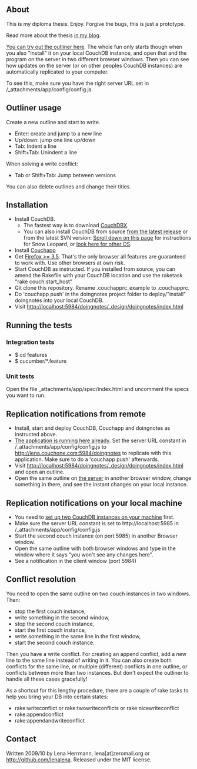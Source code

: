 ## About

This is my diploma thesis. Enjoy. Forgive the bugs, this is just a prototype.

Read more about the thesis <a href="http://lenaherrmann.net/tag/thesis">in my blog</a>.

<a href="http://lena.couchone.com:5984/doingnotes/_design/doingnotes/index.html">You can try out the outliner here</a>. The whole fun only starts though when you also "install" it on your local CouchDB instance, and open that and the program on the server in two different browser windows. Then you can see how updates on the server (or on other peoples CouchDB instances) are automatically replicated to your computer.

To see this, make sure you have the right server URL set in /_attachments/app/config/config.js.

## Outliner usage

Create a new outline and start to write.

- Enter: create and jump to a new line
- Up/down: jump one line up/down
- Tab: Indent a line
- Shift+Tab: Unindent a line

When solving a write conflict:

- Tab or Shift+Tab: Jump between versions

You can also delete outlines and change their titles.

## Installation

- Install CouchDB. 
  - The fastest way is to download <a href="http://janl.github.com/couchdbx/">CouchDBX</a>.
  - You can also install CouchDB from source <a href="http://couchdb.apache.org/downloads.html">from the latest release</a> or from the latest SVN version: <a href="http://wiki.apache.org/couchdb/Installing_on_OSX">Scroll down on this page</a> for instructions for Snow Leopard, or <a href="http://wiki.apache.org/couchdb/Installation">look here for other OS</a>.
- Install <a href="http://couchapp.org/page/index">Couchapp</a>
- Get <a href="http://getfirefox.com/">Firefox >= 3.5</a>. That's the only browser all features are guaranteed to work with. Use other browsers at own risk. 
- Start CouchDB as instructed. If you installed from source, you can amend the Rakefile with your CouchDB location and use the raketask "rake couch:start_host"
- Git clone this repository. Rename .couchapprc_example to .couchapprc.
- Do 'couchapp push' in the doingnotes project folder to deploy/"install" doingnotes into your local CouchDB.
- Visit <a href="http://localhost:5984/doingnotes/_design/doingnotes/index.html">http://localhost:5984/doingnotes/_design/doingnotes/index.html</a>

## Running the tests

### Integration tests

- $ cd features
- $ cucumber/*.feature

### Unit tests
Open the file _attachments/app/spec/index.html and uncomment the specs you want to run. 

## Replication notifications from remote

- Install, start and deploy CouchDB, Couchapp and doingnotes as instructed above.
- <a href="http://lena.couchone.com:5984/doingnotes/_design/doingnotes/index.html">The application is running here already</a>. Set the server URL constant in /_attachments/app/config/config.js to http://lena.couchone.com:5984/doingnotes to replicate with this application. Make sure to do a 'couchapp push' afterwards.
- Visit <a href="http://localhost:5984/doingnotes/_design/doingnotes/index.html">http://localhost:5984/doingnotes/_design/doingnotes/index.html</a> and open an outline.
- Open the same outline on <a href="http://lena.couchone.com:5984/doingnotes/_design/doingnotes/index.html">the server</a> in another browser window, change something in there, and see the instant changes on your local instance.


## Replication notifications on your local machine

- You need to <a href="http://code.google.com/p/couchdb-lounge/wiki/SettingUpTwoCouchInstances">set up two CouchDB instances on your machine</a> first. 
- Make sure the server URL constant is set to http://localhost:5985 in /_attachments/app/config/config.js
- Start the second couch instance (on port 5985) in another Browser window. 
- Open the same outline with both browser windows and type in the window where it says "you won't see any changes here".
- See a notification in the client window (port 5984)

## Conflict resolution 

You need to open the same outline on two couch instances in two windows. Then:
 
- stop the first couch instance, 
- write something in the second window, 
- stop the second couch instance, 
- start the first couch instance, 
- write something in the same line in the first window, 
- start the second couch instance. 

Then you have a write conflict. For creating an append conflict, add a new line to the same line instead of writing in it. You can also create both conflicts for the same line, or multiple (different) conflicts in one outline, or conflicts between more than two instances. But don't expect the outliner to handle all these cases gracefully!

As a shortcut for this lengthy procedure, there are a couple of rake tasks to help you bring your DB into certain states:

- rake:writeconflict or rake:twowriteconflicts or rake:nicewriteconflict
- rake:appendconflict
- rake:appendandwriteconflict

## Contact

Written 2009/10 by Lena Herrmann, lena[at]zeromail.org or <http://github.com/lenalena>. Released under the MIT license.

